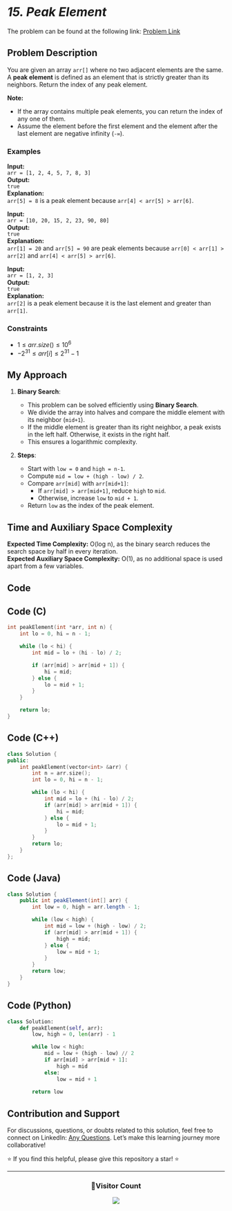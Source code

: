 # *15. Peak Element*

The problem can be found at the following link: [Problem Link](https://www.geeksforgeeks.org/problems/peak-element/1)

<!--<div align="center">
  <h2>✨ LeetCode Problem of the Day (POTD) Started ✨</h2>
</div>

- Continuing with the **LeetCode Problem of the Day (POTD)** series, here’s today’s solution:  
  **Peak Element**  

<div align="center">
  <a href="https://github.com/Starshadow0707/Leetcode-POTD/blob/main/December%202024%20Leetcode%20Solution/Peak%20Element.md">
    <img src="https://img.shields.io/badge/LeetCode%20POTD-Solution%20Live-brightgreen?style=for-the-badge&logo=leetcode" alt="LeetCode POTD Solution" />
  </a>
  <a href="https://github.com/Starshadow0707/Leetcode-POTD/blob/main/December%202024%20Leetcode%20Solution/Peak%20Element.md">
    <img src="https://img.shields.io/badge/Solutions-Up%20to%20Date-blue?style=for-the-badge" alt="Solutions Up-to-Date" />
  </a>
</div>

<br/>
-->


## **Problem Description**

You are given an array `arr[]` where no two adjacent elements are the same. A **peak element** is defined as an element that is strictly greater than its neighbors. Return the index of any peak element.

**Note:**  
- If the array contains multiple peak elements, you can return the index of any one of them.  
- Assume the element before the first element and the element after the last element are negative infinity (`-∞`).



### **Examples**

**Input:**  
`arr = [1, 2, 4, 5, 7, 8, 3]`  
**Output:**  
`true`  
**Explanation:**  
`arr[5] = 8` is a peak element because `arr[4] < arr[5] > arr[6]`.

**Input:**  
`arr = [10, 20, 15, 2, 23, 90, 80]`  
**Output:**  
`true`  
**Explanation:**  
`arr[1] = 20` and `arr[5] = 90` are peak elements because `arr[0] < arr[1] > arr[2]` and `arr[4] < arr[5] > arr[6]`.

**Input:**  
`arr = [1, 2, 3]`  
**Output:**  
`true`  
**Explanation:**  
`arr[2]` is a peak element because it is the last element and greater than `arr[1]`.



### **Constraints**
- $`1 ≤ arr.size() ≤ 10^6`$
- $`-2^31 ≤ arr[i] ≤ 2^31 - 1`$



## **My Approach**

1. **Binary Search**:
   - This problem can be solved efficiently using **Binary Search**.
   - We divide the array into halves and compare the middle element with its neighbor (`mid+1`).
   - If the middle element is greater than its right neighbor, a peak exists in the left half. Otherwise, it exists in the right half.
   - This ensures a logarithmic complexity.

2. **Steps**:
   - Start with `low = 0` and `high = n-1`.
   - Compute `mid = low + (high - low) / 2`.
   - Compare `arr[mid]` with `arr[mid+1]`:
     - If `arr[mid] > arr[mid+1]`, reduce `high` to `mid`.
     - Otherwise, increase `low` to `mid + 1`.
   - Return `low` as the index of the peak element.



## **Time and Auxiliary Space Complexity**

**Expected Time Complexity:** O(log n), as the binary search reduces the search space by half in every iteration.  
**Expected Auxiliary Space Complexity:** O(1), as no additional space is used apart from a few variables.



## **Code**

## Code (C)

```c
int peakElement(int *arr, int n) {
    int lo = 0, hi = n - 1;

    while (lo < hi) {
        int mid = lo + (hi - lo) / 2;

        if (arr[mid] > arr[mid + 1]) {
            hi = mid;  
        } else {
            lo = mid + 1;  
        }
    }

    return lo;  
}
```

## Code (C++)
```cpp
class Solution {
public:
    int peakElement(vector<int> &arr) {
        int n = arr.size();
        int lo = 0, hi = n - 1;

        while (lo < hi) {
            int mid = lo + (hi - lo) / 2;
            if (arr[mid] > arr[mid + 1]) {
                hi = mid; 
            } else {
                lo = mid + 1; 
            }
        }
        return lo; 
    }
};
```

## Code (Java)
```java
class Solution {
    public int peakElement(int[] arr) {
        int low = 0, high = arr.length - 1;

        while (low < high) {
            int mid = low + (high - low) / 2;
            if (arr[mid] > arr[mid + 1]) {
                high = mid;
            } else {
                low = mid + 1;
            }
        }
        return low; 
    }
}
```

## Code (Python)
```python
class Solution:
    def peakElement(self, arr):
        low, high = 0, len(arr) - 1

        while low < high:
            mid = low + (high - low) // 2
            if arr[mid] > arr[mid + 1]:
                high = mid
            else:
                low = mid + 1
        
        return low  
```



## Contribution and Support

For discussions, questions, or doubts related to this solution, feel free to connect on LinkedIn: [Any Questions](https://www.linkedin.com/in/het-patel-8b110525a/). Let’s make this learning journey more collaborative!

⭐ If you find this helpful, please give this repository a star! ⭐

---

<div align="center">
  <h3><b>📍Visitor Count</b></h3>
</div>

<p align="center">
  <img src="https://profile-counter.glitch.me/Hunterdii/count.svg" />
</p>
